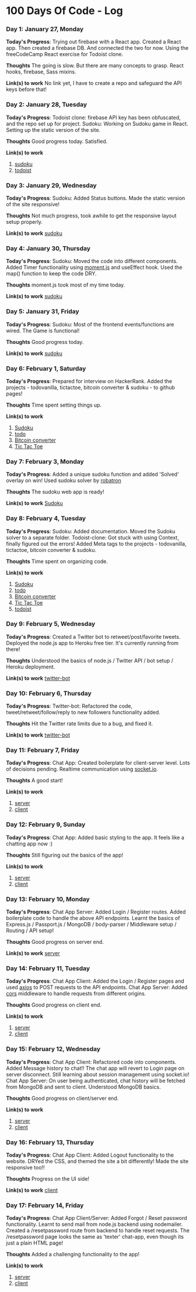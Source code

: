 # 100 Days Of Code - Log

### Day 1: January 27, Monday

**Today's Progress**: Trying out firebase with a React app. Created a React app. Then created a firebase DB. And connected the two for now. Using the freeCodeCamp React exercise for Todoist clone.

**Thoughts** The going is slow. But there are many concepts to grasp. React hooks, firebase, Sass mixins.

**Link(s) to work** No link yet, I have to create a repo and safeguard the API keys before that!

### Day 2: January 28, Tuesday

**Today's Progress**: Todoist clone: firebase API key has been obfuscated, and the repo set up for project. Sudoku: Working on Sudoku game in React. Setting up the static version of the site.

**Thoughts** Good progress today. Satisfied.

**Link(s) to work**
1. [sudoku](https://github.com/raravi/sudoku/commit/e48786bfb4c0a66a79a9f350dee1b05b94fe37fe)
2. [todoist](https://github.com/raravi/todoist-clone/commit/25366d22437923752d6f054636ef21fa0e97b4c5)

### Day 3: January 29, Wednesday

**Today's Progress**: Sudoku: Added Status buttons. Made the static version of the site responsive!

**Thoughts** Not much progress, took awhile to get the responsive layout setup properly.

**Link(s) to work** [sudoku](https://github.com/raravi/sudoku/commit/84f7100a260fce2da8ea7b974956a4dd7649917b)

### Day 4: January 30, Thursday

**Today's Progress**: Sudoku: Moved the code into different components. Added Timer functionality using [moment.js](https://momentjs.com/) and useEffect hook. Used the map() function to keep the code DRY.

**Thoughts** moment.js took most of my time today.

**Link(s) to work** [sudoku](https://github.com/raravi/sudoku/commit/46c320b1d4643d0215cb52599971230b02f4744c)

### Day 5: January 31, Friday

**Today's Progress**: Sudoku: Most of the frontend events/functions are wired. The Game is functional!

**Thoughts** Good progress today.

**Link(s) to work** [sudoku](https://github.com/raravi/sudoku/commit/e87d0de0fb87dd5ec41eb3e884cc551a126b0ef8)

### Day 6: February 1, Saturday

**Today's Progress**: Prepared for interview on HackerRank. Added the projects - todovanilla, tictactoe, bitcoin converter & sudoku - to github pages!

**Thoughts** Time spent setting things up.

**Link(s) to work**
1. [Sudoku](https://raravi.github.io/sudoku/)
2. [todo](https://raravi.github.io/todo-vanilla/)
3. [Bitcoin converter](https://raravi.github.io/bitcoin-converter/)
4. [Tic Tac Toe](https://raravi.github.io/tictactoe/)

### Day 7: February 3, Monday

**Today's Progress**: Added a unique sudoku function and added 'Solved' overlay on win!
Used sudoku solver by [robatron](https://github.com/robatron/sudoku.js)

**Thoughts** The sudoku web app is ready!

**Link(s) to work** [Sudoku](https://raravi.github.io/sudoku/)

### Day 8: February 4, Tuesday

**Today's Progress**: Sudoku: Added documentation. Moved the Sudoku solver to a separate folder.
Todoist-clone: Got stuck with using Context, finally figured out the errors!
Added Meta tags to the projects - todovanilla, tictactoe, bitcoin converter & sudoku.

**Thoughts** Time spent on organizing code.

**Link(s) to work**
1. [Sudoku](https://raravi.github.io/sudoku/)
2. [todo](https://raravi.github.io/todo-vanilla/)
3. [Bitcoin converter](https://raravi.github.io/bitcoin-converter/)
4. [Tic Tac Toe](https://raravi.github.io/tictactoe/)
5. [todoist](https://github.com/raravi/todoist-clone)

### Day 9: February 5, Wednesday

**Today's Progress**: Created a Twitter bot to retweet/post/favorite tweets. Deployed the node.js app to Heroku free tier. It's currently running from there!

**Thoughts** Understood the basics of node.js / Twitter API / bot setup / Heroku deployment.

**Link(s) to work** [twitter-bot](https://github.com/raravi/twitter-bot)

### Day 10: February 6, Thursday

**Today's Progress**: Twitter-bot: Refactored the code, tweet/retweet/follow/reply to new followers functionality added.

**Thoughts** Hit the Twitter rate limits due to a bug, and fixed it.

**Link(s) to work** [twitter-bot](https://github.com/raravi/twitter-bot)

### Day 11: February 7, Friday

**Today's Progress**: Chat App: Created boilerplate for client-server level. Lots of decisions pending. Realtime communication using [socket.io](https://socket.io/get-started/chat/).

**Thoughts** A good start!

**Link(s) to work**
1. [server](https://github.com/raravi/chat-app-server)
2. [client](https://github.com/raravi/chat-app-client)

### Day 12: February 9, Sunday

**Today's Progress**: Chat App: Added basic styling to the app. It feels like a chatting app now :)

**Thoughts** Still figuring out the basics of the app!

**Link(s) to work**
1. [server](https://github.com/raravi/chat-app-server)
2. [client](https://github.com/raravi/chat-app-client)

### Day 13: February 10, Monday

**Today's Progress**: Chat App Server: Added Login / Register routes. Added boilerplate code to handle the above API endpoints. Learnt the basics of Express.js / Passport.js / MongoDB / body-parser / Middleware setup / Routing / API setup!

**Thoughts** Good progress on server end.

**Link(s) to work** [server](https://github.com/raravi/chat-app-server)

### Day 14: February 11, Tuesday

**Today's Progress**: Chat App Client: Added the Login / Register pages and used [axios](https://github.com/axios/axios) to POST requests to the API endpoints.
Chat App Server: Added [cors](https://github.com/expressjs/cors) middleware to handle requests from different origins.

**Thoughts** Good progress on client end.

**Link(s) to work**
1. [server](https://github.com/raravi/chat-app-server)
2. [client](https://github.com/raravi/chat-app-client)

### Day 15: February 12, Wednesday

**Today's Progress**: Chat App Client: Refactored code into components. Added Message history to chat!! The chat app will revert to Login page on server disconnect. Still learning about session management using socket.io!
Chat App Server: On user being authenticated, chat history will be fetched from MongoDB and sent to client. Understood MongoDB basics.

**Thoughts** Good progress on client/server end.

**Link(s) to work**
1. [server](https://github.com/raravi/chat-app-server)
2. [client](https://github.com/raravi/chat-app-client)

### Day 16: February 13, Thursday

**Today's Progress**: Chat App Client: Added Logout functionality to the website. DRYed the CSS, and themed the site a bit differently! Made the site responsive too!!

**Thoughts** Progress on the UI side!

**Link(s) to work** [client](https://github.com/raravi/chat-app-client)

### Day 17: February 14, Friday

**Today's Progress**: Chat App Client/Server: Added Forgot / Reset password functionality. Learnt to send mail from node.js backend using nodemailer. Created a /resetpassword route from backend to handle reset requests. The /resetpassword page looks the same as 'texter' chat-app, even though its just a plain HTML page!

**Thoughts** Added a challenging functionality to the app!

**Link(s) to work**
1. [server](https://github.com/raravi/chat-app-server)
2. [client](https://github.com/raravi/chat-app-client)

